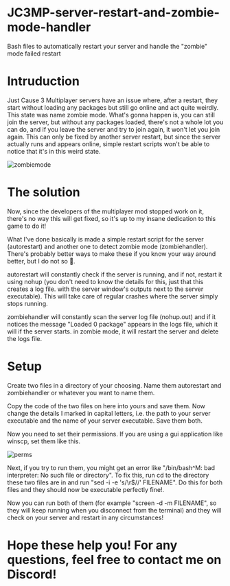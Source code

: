 # JC3MP-server-restart-and-zombie-mode-handler
Bash files to automatically restart your server and handle the "zombie" mode failed restart

# Intruduction
Just Cause 3 Multiplayer servers have an issue where, after a restart, they start without loading any packages but still go online and act quite weirdly. This state was name zombie mode.
What's gonna happen is, you can still join the server, but without any packages loaded, there's not a whole lot you can do, and if you leave the server and try to join again, it won't let you join again.
This can only be fixed by another server restart, but since the server actually runs and appears online, simple restart scripts won't be able to notice that it's in this weird state.

![zombiemode](https://user-images.githubusercontent.com/78240158/148134157-7046ee8d-a1d4-471b-be82-ab83f3847671.png)

# The solution
Now, since the developers of the multiplayer mod stopped work on it, there's no way this will get fixed, so it's up to my insane dedication to this game to do it!

What I've done basically is made a simple restart script for the server (autorestart) and another one to detect zombie mode (zombiehandler).
There's probably better ways to make these if you know your way around better, but I do not so 🤷.

autorestart will constantly check if the server is running, and if not, restart it using nohup (you don't need to know the details for this, just that this creates a log file. with the server window's outputs next to the server executable). This will take care of regular crashes where the server simply stops running.

zombiehandler will constantly scan the server log file (nohup.out) and if it notices the message "Loaded 0 package" appears in the logs file, which it will if the server starts. in zombie mode, it will restart the server and delete the logs file.

# Setup

Create two files in a directory of your choosing.
Name them autorestart and zombiehandler or whatever you want to name them.

Copy the code of the two files on here into yours and save them.
Now change the details I marked in capital letters, i.e. the path to your server executable and the name of your server executable.
Save them both.

Now you need to set their permissions.
If you are using a gui application like winscp, set them like this.

![perms](https://user-images.githubusercontent.com/78240158/148135220-c02cef83-808c-46ff-81fe-1e150d5bb602.png)

Next, if you try to run them, you might get an error like "/bin/bash^M: bad interpreter: No such file or directory".
To fix this, run cd to the directory these two files are in and run "sed -i -e 's/\r$//' FILENAME".
Do this for both files and they should now be executable perfectly fine!.

Now you can run both of them (for example "screen -d -m FILENAME", so they will keep running when you disconnect from the terminal) and they will check on your server and restart in any circumstances!

# Hope these help you! For any questions, feel free to contact me on Discord!
